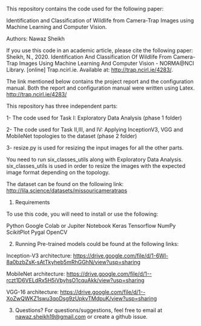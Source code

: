 This repository contains the code used for the following paper:

Identification and Classification of Wildlife from Camera-Trap Images using Machine Learning and Computer Vision.

Authors: Nawaz Sheikh

If you use this code in an academic article, please cite the following paper:
Sheikh, N., 2020. Identification And Classification Of Wildlife From Camera-Trap Images Using Machine Learning And Computer Vision - NORMA@NCI Library. [online] Trap.ncirl.ie. Available at: <http://trap.ncirl.ie/4283/>.

The link mentioned below contains the project report and the configuration manual. Both the report and configuration manual were written using Latex.
http://trap.ncirl.ie/4283/

This repository has three independent parts:

1- The code used for Task I: Exploratory Data Analysis (phase 1 folder)

2- The code used for Task II,III, and IV: Applying InceptionV3, VGG and MobileNet topologies to the dataset (phase 2 folder)

3- resize.py is used for resizing the input images for all the other parts.

You need to run six_classes_utils along with Exploratory Data Analysis. six_classes_utils is used in order to resize the images with the expected image format depending on the topology. 

The dataset can be found on the following link:
http://lila.science/datasets/missouricameratraps

1. Requirements

To use this code, you will need to install or use the following:

Python
Google Colab or Jupiter Notebook
Keras
Tensorflow
NumPy
ScikitPlot
Pygal
OpenCV

2. Running
Pre-trained models could be found at the following links:

Inception-V3 architecture:
https://drive.google.com/file/d/1-6Wl-8a0bzbZsK-sAtTkyheb5mRhGGhN/view?usp=sharing

MobileNet architecture:
https://drive.google.com/file/d/1--rczt1D6VELdRx5H5iVbyhsO1cquAkk/view?usp=sharing

VGG-16 architecture:
https://drive.google.com/file/d/1--XoZwQWKZ1swu3qoDsg9zUpkvTMdpuK/view?usp=sharing


3. Questions?
For questions/suggestions, feel free to email at nawaz.sheikh19@gmail.com or create a github issue.
